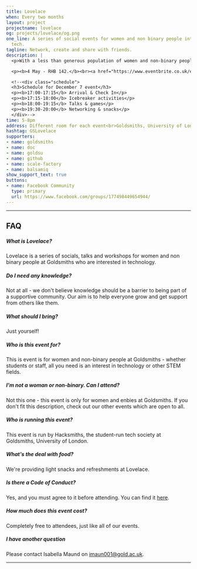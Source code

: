 ```yaml
---
title: Lovelace
when: Every two months
layout: project
projectname: lovelace
og: projects/lovelace/og.png
one_line: A series of social events for women and non binary people interested in
  tech.
tagline: Network, create and share with friends.
description: |
  <p>With a less than generous population of women and non-binary people in computing, it can sometimes feel that there is a lack of support and diversity within the industry. This event is for individuals who would like to help build a stronger community at goldsmiths, to share, create and learn.</p><p>We would like to ensure that everyone in computing has the opportunity to have an exciting and positive experience whilst studying or researching. Use this event to make friends, learn, and get inspired. We will have talented individuals speak about their careers and experiences as educators, researchers and creators.</p><p>We are looking for women and non-binary people who would like to share a short presentation about a topic related to tech or being a minority in tech. We would love to hear from you - no experience is needed, this is a safe place where you can practice! For others, come along and support each other, learn something new, and have an enjoyable evening of networking.</p><p>Past events: 21 October 2017, 7 December 2017, 2 February 2018, 15 March 2018, 1 April 2018</p>

  <p><b>4 May - RHB 142.</b><br><a href="https://www.eventbrite.co.uk/e/lovelace-may-2018-tickets-45551599059" class="btn type--uppercase btn--primary">Tickets available</a></p>

  <!--<div class="schedule">
  <h3>Schedule for December 7 event</h3>
  <p><b>17:00-17:15</b> Arrival & Check In</p>
  <p><b>17:15-18:00</b> Icebreaker activities</p>
  <p><b>18:00-19:15</b> Talks & games</p>
  <p><b>19:30-20:00</b> Networking & snacks</p>
  </div>-->
time: 5-8pm
address: Different room for each event<br>Goldsmiths, University of London
hashtag: GSLovelace
supporters:
- name: goldsmiths
- name: doc
- name: goldsu
- name: github
- name: scale-factory
- name: balsamiq
show_support_text: true
buttons:
- name: Facebook Community
  type: primary
  url: https://www.facebook.com/groups/177498449654944/
---
```


<hr>

<section class="project-faq">
  <div class="container">
    <h2>FAQ</h2>
    <div class="row">
      <div class="col-md-4">
        <div class="text-block">
          <h5>What is Lovelace?</h5>
          <p>Lovelace is a series of socials, talks and workshops for women and non binary people at Goldsmiths who are interested in technology.</p>
        </div>
        <div class="text-block">
          <h5>Do I need any knowledge?</h5>
          <p>Not at all - we don't believe knowledge should be a barrier to being part of a supportive community. Our aim is to help everyone grow and get support from others like them.</p>
        </div>
        <div class="text-block">
          <h5>What should I bring?</h5>
          <p>Just yourself!</p>
        </div>
      </div>
      <div class="col-md-4">
        <div class="text-block">
          <h5>Who is this event for?</h5>
          <p>This is event is for women and non-binary people at Goldsmiths - whether students or staff, all you need is an interest in technology or other STEM fields.</p>
        </div>
        <div class="text-block">
          <h5>I'm not a woman or non-binary. Can I attend?</h5>
          <p>Not this one - this event is only for women and enbies at Goldsmiths. If you don't fit this description, check out our other events which are open to all.</p>
        </div>
        <div class="text-block">
          <h5>Who is running this event?</h5>
          <p>This event is run by Hacksmiths, the student-run tech society at Goldsmiths, University of London.</p>
        </div>
      </div>
      <div class="col-md-4">
        <div class="text-block">
          <h5>What's the deal with food?</h5>
          <p>We're providing light snacks and refreshments at Lovelace.</p>
        </div>
        <div class="text-block">
          <h5>Is there a Code of Conduct?</h5>
          <p>Yes, and you must agree to it before attending. You can find it <a href="https://github.com/hacksmiths/code-of-conduct">here</a>.</p>
        </div>
        <div class="text-block">
          <h5>How much does this event cost?</h5>
          <p>Completely free to attendees, just like all of our events.</p>
        </div>
        <div class="text-block">
          <h5>I have another question</h5>
          <p>Please contact Isabella Maund on <a href="mailto:imaun001@gold.ac.uk">imaun001@gold.ac.uk</a>.</p>
        </div>
      </div>
    </div>
  </div>
</section>
<hr>
